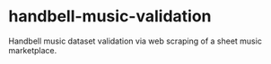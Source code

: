 # handbell-music-validation
Handbell music dataset validation via web scraping of a sheet music marketplace.
